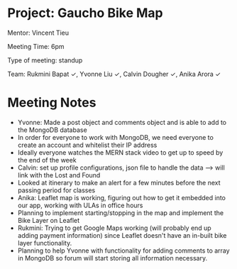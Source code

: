 # Project: Gaucho Bike Map
Mentor: Vincent Tieu

Meeting Time: 6pm

Type of meeting: standup

Team:  Rukmini Bapat ✓, Yvonne Liu ✓, Calvin Dougher ✓, Anika Arora ✓

# Meeting Notes
* Yvonne: Made a post object and comments object and is able to add to the MongoDB database
* In order for everyone to work with MongoDB, we need everyone to create an account and whitelist their IP address
* Ideally everyone watches the MERN stack video to get up to speed by the end of the week
* Calvin: set up profile configurations, json file to handle the data --> will link with the Lost and Found
* Looked at itinerary to make an alert for a few minutes before the next passing period for classes 
* Anika: Leaflet map is working, figuring out how to get it embedded into our app, working with ULAs in office hours
* Planning to implement starting/stopping in the map and implement the Bike Layer on Leaflet
* Rukmini: Trying to get Google Maps working (will probably end up adding payment information) since Leaflet doesn't have an in-built bike layer functionality.
* Planning to help Yvonne with functionality for adding comments to array in MongoDB so forum will start storing all information necessary.




